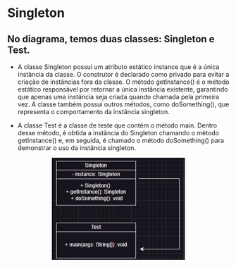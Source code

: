# Singleton

## No diagrama, temos duas classes: Singleton e Test.

* A classe Singleton  possui um atributo estático instance que é a única instância da classe. O construtor é declarado como privado para evitar a criação de instâncias fora da classe. O método getInstance() é o método estático responsável por retornar a única instância existente, garantindo que apenas uma instância seja criada quando chamada pela primeira vez. A classe também possui outros métodos, como doSomething(), que representa o comportamento da instância singleton.

* A classe Test é a classe de teste que contém o método main. Dentro desse método, é obtida a instância do Singleton chamando o método getInstance() e, em seguida, é chamado o método doSomething() para demonstrar o uso da instância singleton.

<div align="center">
  <img src="https://github.com/LucasMonteiiroo/Bertoti/blob/main/PadroesDeProjetos/Singleton/Singletonn.png">
</div>  

